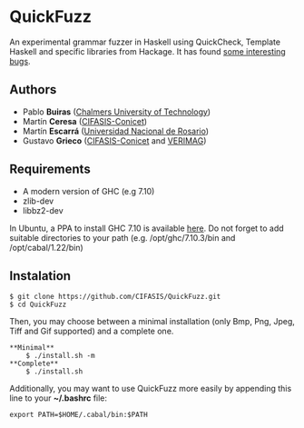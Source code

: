 # QuickFuzz

An experimental grammar fuzzer in Haskell using QuickCheck, Template Haskell and specific libraries from Hackage.
It has found [some interesting bugs](http://QuickFuzz.org/).

## Authors

* Pablo **Buiras** ([Chalmers University of Technology](http://www.chalmers.se/en/Pages/default.aspx))
* Martín **Ceresa** ([CIFASIS-Conicet](http://cifasis-conicet.gov.ar/))
* Martín **Escarrá** ([Universidad Nacional de Rosario](http://www.unr.edu.ar/))
* Gustavo **Grieco** ([CIFASIS-Conicet](http://cifasis-conicet.gov.ar/) and [VERIMAG](http://www-verimag.imag.fr/?lang=en))

## Requirements

 * A modern version of GHC (e.g 7.10)
 * zlib-dev
 * libbz2-dev

In Ubuntu, a PPA to install GHC 7.10 is available [here](https://launchpad.net/~hvr/+archive/ubuntu/ghc). Do not forget to add suitable directories
to your path (e.g. /opt/ghc/7.10.3/bin and /opt/cabal/1.22/bin)

## Instalation

    $ git clone https://github.com/CIFASIS/QuickFuzz.git
    $ cd QuickFuzz

Then, you may choose between a minimal installation (only Bmp, Png, Jpeg, Tiff and Gif supported) and
a complete one.

    **Minimal**
        $ ./install.sh -m
    **Complete**
        $ ./install.sh

Additionally, you may want to use QuickFuzz more easily by appending this line to your **~/.bashrc** file:

    export PATH=$HOME/.cabal/bin:$PATH
